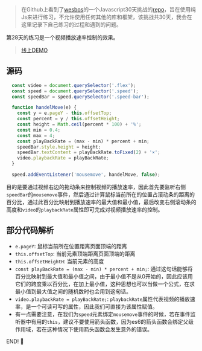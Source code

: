 > 在Github上看到了[wesbos](https://twitter.com/wesbos)的一个Javascript30天挑战的[repo](https://github.com/wesbos/JavaScript30)，旨在使用纯Js来进行练习，不允许使用任何其他的库和框架，该挑战共30天，我会在这里记录下自己练习的过程和遇到的问题。


第28天的练习是一个视频播放速率控制的效果。

> [线上DEMO](http://htmlpreview.github.io/?https://github.com/winar-jin/JavaScript30-Challenge/blob/master/28%20-%20Video%20Speed%20Controller/index.html)

## 源码
```javascript
  const video = document.querySelector('.flex');
  const speed = document.querySelector('.speed');
  const speedBar = speed.querySelector('.speed-bar');

  function handelMove(e) {
    const y = e.pageY - this.offsetTop;
    const percent = y / this.offsetHeight;
    const height = Math.ceil(percent * 100) + '%';
    const min = 0.4;
    const max = 4;
    const playBackRate = (max - min) * percent + min;
    speedBar.style.height = height;
    speedBar.textContent = playBackRate.toFixed(2) + '×';
    video.playbackRate = playBackRate;
  }

  speed.addEventListener('mousemove', handelMove, false);
```
目的是要通过视频右边的拖动条来控制视频的播放速率，因此首先要监听右侧`speedBar`的`mousemove`事件，然后通过计算鼠标当前所在的位置占滚动条的距离的百分比，通过此百分比映射到播放速率的最大值和最小值，最后改变右侧滚动条的高度和`video`的`playbackRate`属性即可完成对视频播放速率的控制。

## 部分代码解析
* `e.pageY`: 鼠标当前所在位置距离页面顶端的距离
* `this.offsetTop`: 当前元素顶端距离页面顶端的距离
* `this.offsetHeightH`: 当前元素的高度
* `const playBackRate = (max - min) * percent + min;`: 通过这句话能够将百分比映射到最大值和最小值之间，由于最小值不是从0开始的，因此应该用它们的跨度乘以百分比，在加上最小值，这种思想也可以当做一个公式，在求最小值到最大值之间的随机数时也会用到这句话。
* `video.playbackRate = playBackRate;`: `playbackRate`属性代表视频的播放速率，是一个可读可写的属性，因此我们可直接为该属性赋值。
* 有一点需要注意，在我们为`speed`元素绑定`mousemove`事件的时候，若在事件监听器中有用的`this`，建议不要使用箭头函数，因为es6的箭头函数会绑定父级作用域，若在这种情况下使用箭头函数会发生意外的错误。


END! 💯